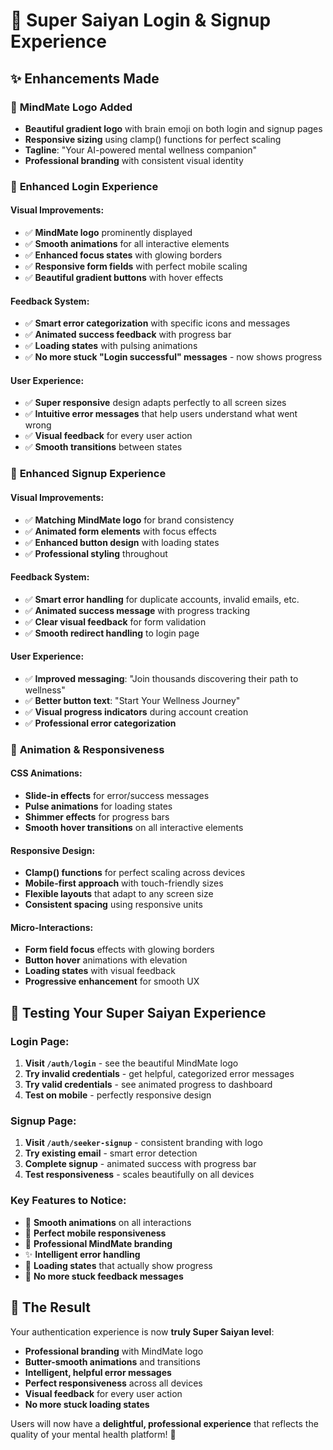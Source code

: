 # 🚀 Super Saiyan Login & Signup Experience

## ✨ **Enhancements Made**

### 🧠 **MindMate Logo Added**
- **Beautiful gradient logo** with brain emoji on both login and signup pages
- **Responsive sizing** using clamp() functions for perfect scaling
- **Tagline**: "Your AI-powered mental wellness companion"
- **Professional branding** with consistent visual identity

### 🎯 **Enhanced Login Experience**

#### **Visual Improvements:**
- ✅ **MindMate logo** prominently displayed
- ✅ **Smooth animations** for all interactive elements
- ✅ **Enhanced focus states** with glowing borders
- ✅ **Responsive form fields** with perfect mobile scaling
- ✅ **Beautiful gradient buttons** with hover effects

#### **Feedback System:**
- ✅ **Smart error categorization** with specific icons and messages
- ✅ **Animated success feedback** with progress bar
- ✅ **Loading states** with pulsing animations
- ✅ **No more stuck "Login successful" messages** - now shows progress

#### **User Experience:**
- ✅ **Super responsive** design adapts perfectly to all screen sizes
- ✅ **Intuitive error messages** that help users understand what went wrong
- ✅ **Visual feedback** for every user action
- ✅ **Smooth transitions** between states

### 🌟 **Enhanced Signup Experience**

#### **Visual Improvements:**
- ✅ **Matching MindMate logo** for brand consistency
- ✅ **Animated form elements** with focus effects
- ✅ **Enhanced button design** with loading states
- ✅ **Professional styling** throughout

#### **Feedback System:**
- ✅ **Smart error handling** for duplicate accounts, invalid emails, etc.
- ✅ **Animated success message** with progress tracking
- ✅ **Clear visual feedback** for form validation
- ✅ **Smooth redirect handling** to login page

#### **User Experience:**
- ✅ **Improved messaging**: "Join thousands discovering their path to wellness"
- ✅ **Better button text**: "Start Your Wellness Journey"
- ✅ **Visual progress indicators** during account creation
- ✅ **Professional error categorization**

### 🎨 **Animation & Responsiveness**

#### **CSS Animations:**
- **Slide-in effects** for error/success messages
- **Pulse animations** for loading states
- **Shimmer effects** for progress bars
- **Smooth hover transitions** on all interactive elements

#### **Responsive Design:**
- **Clamp() functions** for perfect scaling across devices
- **Mobile-first approach** with touch-friendly sizes
- **Flexible layouts** that adapt to any screen size
- **Consistent spacing** using responsive units

#### **Micro-Interactions:**
- **Form field focus** effects with glowing borders
- **Button hover** animations with elevation
- **Loading states** with visual feedback
- **Progressive enhancement** for smooth UX

## 🧪 **Testing Your Super Saiyan Experience**

### **Login Page:**
1. **Visit `/auth/login`** - see the beautiful MindMate logo
2. **Try invalid credentials** - get helpful, categorized error messages
3. **Try valid credentials** - see animated progress to dashboard
4. **Test on mobile** - perfectly responsive design

### **Signup Page:**
1. **Visit `/auth/seeker-signup`** - consistent branding with logo
2. **Try existing email** - smart error detection
3. **Complete signup** - animated success with progress bar
4. **Test responsiveness** - scales beautifully on all devices

### **Key Features to Notice:**
- 🎨 **Smooth animations** on all interactions
- 📱 **Perfect mobile responsiveness** 
- 🧠 **Professional MindMate branding**
- ✨ **Intelligent error handling**
- 🚀 **Loading states** that actually show progress
- 💫 **No more stuck feedback messages**

## 🎯 **The Result**

Your authentication experience is now **truly Super Saiyan level**:
- **Professional branding** with MindMate logo
- **Butter-smooth animations** and transitions
- **Intelligent, helpful error messages**
- **Perfect responsiveness** across all devices
- **Visual feedback** for every user action
- **No more stuck loading states**

Users will now have a **delightful, professional experience** that reflects the quality of your mental health platform! 🌟
